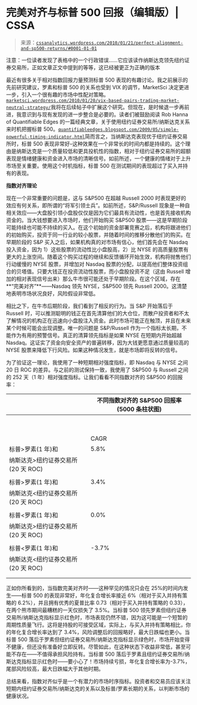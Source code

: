 <!--yml

分类：未分类

日期：2024-05-12 18:37:15

-->

# 完美对齐与标普 500 回报（编辑版）| CSSA

> 来源：[`cssanalytics.wordpress.com/2010/01/21/perfect-alignment-and-sp500-returns/#0001-01-01`](https://cssanalytics.wordpress.com/2010/01/21/perfect-alignment-and-sp500-returns/#0001-01-01)

注意：一位读者发现了表格中的一个行政错误……它应该读作纳斯达克领先纽约证券交易所，正如文章正文中提到的等等，这已经被更正为正确的版本

最近有很多关于相对指数回报力量预测标普 500 表现的有趣讨论。我之前展示的先前研究建议，罗素和标普 500 的关系也受到 VIX 的调节，MarketSci 决定更进一步，引入一个很有趣的市场中性配对策略。[`marketsci.wordpress.com/2010/01/20/vix-based-pairs-trading-market-neutral-strategy/`](http://marketsci.wordpress.com/2010/01/20/vix-based-pairs-trading-market-neutral-strategy/)我将在后续帖子中扩展这个研究。但现在，是时候退一步再前进，我意识到与现有发现的进一步整合是必要的。读者们被鼓励阅读 Rob Hanna of Quantifiable Edges 的一篇经典文章，关于使用纽约证券交易所/纳斯达克关系来时机把握标普 500。[`quantifiableedges.blogspot.com/2009/05/simple-powerful-timing-indicator.html`](http://quantifiableedges.blogspot.com/2009/05/simple-powerful-timing-indicator.html)简而言之，当纳斯达克表现优于纽约证券交易所时，标普 500 表现非常好–这种效果在一个非常长的时间内都是持续的。这个理由是纳斯达克是一个质量较低和更具投机性的指数，相对于纽约证券交易所的超额表现是情绪健康和资金进入市场的清晰信号。如前所述，一个健康的情绪对于上升市场至关重要。使用这个时机指标，标普 500 在测试期间的表现超过了买入并持有的表现。

**指数对齐理论**

现在一个非常重要的问题是，这与 S&P500 在超越 Russell 2000 时表现更好的效应有何关系，即所谓的“将军引领士兵”。如前所述，S&P/Russell 现象是一种自相关效应——大盘股引领小盘股仅仅是因为它们最具有流动性，也是首先接收机构资金的。当大钱想要进入市场时，他们开始购买 S&P500 股票——这是早期阶段可能持续也可能不持续的买入。在这个初始的资金部署竞赛之后，机构将跟进他们的初始购买，投资于同一行业的较小股票，并随着时间的推移分散他们的购买。在早期阶段的 S&P 买入之后，如果机构真的对市场有信心，他们首先会在 Nasdaq 投入资金，因为 1）这些股票的流动性比小盘股高，2）比 NYSE 的高质量股票有更大的上涨空间。随着这个购买过程的继续和反馈循环开始生效，机构将抛售他们行动缓慢的 NYSE 股票，并增加对 Nasdaq 股票的分配，以提高他们整体投资组合的贝塔值。只要大钱正在投资流动性股票，而小盘股投资不足（这由 Russell 增加的相对表现信号出来）那么牛市很可能还处于早期阶段。在这个区域，存在**“完美对齐”**——Nasdaq 领先 NYSE，S&P500 领先 Russell 2000。这清楚地表明市场状况良好，风险假设非常低。

相比之下，在牛市后期阶段，我们看到了相反的行为。当 S&P 开始落后于 Russell 时，可以推测聪明的钱正在首先清算他们的大仓位，而散户投资者和不太了解情况的机构正在迅速向小盘股注入资金。此时市场可能正在触顶，并且在未来某个时候可能会出现调整。唯一的问题是 S&P/Russell 作为一个指标太长期，不能作为有用的预警信号。真正的清算领先指标是如果 NYSE 在短期内开始超越 Nasdaq。这证实了资金向安全资产的普遍转移，因为大钱更愿意通过质量较高的 NYSE 股票来降低下行风险。如果这种情况发生，就是市场即将反转的信号。

为了验证这一理论，我使用了一种短期相对强度指标，即 Nasdaq 与 NYSE 之间 20 日 ROC 的差异。与之前的测试保持一致，我使用了 S&P500 与 Russell 之间的 252 天（1 年）相对强度指标。让我们看看不同指数对齐的 S&P500 的回报率：

|   | **不同指数对齐的 S&P500 回报率(5000 条柱状图)** |
| --- | --- |
|   |   |   |   |   |   |   |
|   |   | 毛利 |   |   |   |   |
|   | CAGR | Sharpe | 平均每日收益 | w% | 最大跌幅 | 暴露度 |
| 标普>罗素(1 年)和 | 5.8% | 0.73 | 0.12% | 56.02% | -3.50% | 24.30% |
| 纳斯达克>纽约证券交易所(20 天 ROC) |  |  |  |  |  |  |
|  |  |  |  |  |  |  |
| 标普>罗素(1 年)和 | 3.4% | 0.39 | 0.07% | 55.40% | -6.80% | 20.00% |
| 纳斯达克<纽约证券交易所(20 天 ROC) |  |  |  |  |  |  |
|  |  |  |  |  |  |  |
| 标普<罗素(1 年)和 | 0.0% | 0.086 | 0.02% | 52.50% | -6.10% | 30.00% |
| 纳斯达克>纽约证券交易所(20 天 ROC) |  |  |  |  |  |  |
|  |  |  |  |  |  |  |
| 标普<罗素(1 年)和 | -3.7% | -0.35 | -0.05% | 50.10% | -9.03% | 25.00% |
| 纳斯达克<纽约证券交易所(20 天 ROC) |  |  |  |  |  |  |
|  |  |  |  |  |  |  |
|  |  |  |  |  |  |  |

正如你所看到的，当指数完美对齐时——这种罕见的情况只会在 25%的时间内发生——标普 500 的表现非常好，年化复合增长率接近 6%（相对于买入并持有策略的 6.2%），并且拥有优秀的夏普比率 0.73（相对于买入并持有策略的 0.33），在两个熊市期间最糟糕的一天仅损失了 3.5%。当标普 500 领先罗素但纽约证券交易所/纳斯达克指标显示红色时，市场表现仍然不错，因为这可能是一个短暂的周期性质量飞行。这将是持股的可接受区域，实际上，与买入并持有策略相比，你的年化复合增长率达到了 3.4%，风险调整后的回报略好，最大日跌幅也更小。当标普 500 落后于罗素但纽约证券交易所/纳斯达克指标显示绿色时，市场开始变得不健康，但还没有准备好立即反转。尽管如此，在这种状态下收益非常低，甚至可能不存在——不值得承担风险持有。当标普 500 落后于罗素且纽约证券交易所/纳斯达克指标显示红色时——要小心了！市场持续亏损，年化复合增长率为-3.7%，尾部风险较高，最大日跌幅大于其他时期。

总结来看，指数对齐似乎是一个有潜力的市场时序指标。投资者和交易员应该关注短期内纽约证券交易所/纳斯达克的关系以及标普/罗素长期的关系，以判断市场的健康状况。
